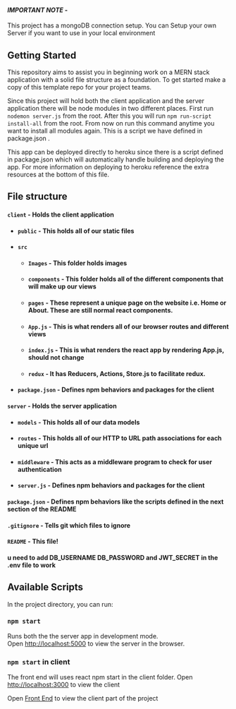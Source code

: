 #### _**IMPORTANT NOTE**_ - 
This project has a mongoDB connection setup. You can Setup your own Server if you want to use in your local environment


## Getting Started
This repository aims to assist you in beginning work on a MERN stack application with a solid file structure as a foundation. To get started make a copy of this template repo for your project teams.

Since this project will hold both the client application and the server application there will be node modules in two different places. First run `nodemon server.js` from the root. After this you will run `npm run-script install-all` from the root. From now on run this command anytime you want to install all modules again. This is a script we have defined in package.json .

This app can be deployed directly to heroku since there is a script defined in package.json which will automatically handle building and deploying the app. For more information on deploying to heroku reference the extra resources at the bottom of this file. 

## File structure
#### `client` - Holds the client application
- #### `public` - This holds all of our static files
- #### `src`
    - #### `Images` - This folder holds images
    - #### `components` - This folder holds all of the different components that will make up our views
    - #### `pages` - These represent a unique page on the website i.e. Home or About. These are still normal react components.
    - #### `App.js` - This is what renders all of our browser routes and different views
    - #### `index.js` - This is what renders the react app by rendering App.js, should not change
    - #### `redux` - It has Reducers, Actions, Store.js to facilitate redux.

- #### `package.json` - Defines npm behaviors and packages for the client
#### `server` - Holds the server application
- #### `models` - This holds all of our data models
- #### `routes` - This holds all of our HTTP to URL path associations for each unique url
- #### `middleware` - This acts as a middleware program to check for user authentication
- #### `server.js` - Defines npm behaviors and packages for the client
#### `package.json` - Defines npm behaviors like the scripts defined in the next section of the README
#### `.gitignore` - Tells git which files to ignore
#### `README` - This file!

#### u need to add DB_USERNAME DB_PASSWORD and JWT_SECRET in the .env file to work

## Available Scripts

In the project directory, you can run:

### `npm start`

Runs both the the server app in development mode.<br>
Open [http://localhost:5000](http://localhost:5000) to view the server in the browser.

### `npm start` in client

The front end will uses react npm start in the client folder. Open [http://localhost:3000](http://localhost:3000) to view the client

Open [Front End](https://github.com/Adithya2310/LibraryManagementFrontEnd) to view the client part of the project